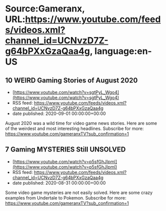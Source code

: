 # Source:Gameranx, URL:https://www.youtube.com/feeds/videos.xml?channel_id=UCNvzD7Z-g64bPXxGzaQaa4g, language:en-US

## 10 WEIRD Gaming Stories of August 2020
 - [https://www.youtube.com/watch?v=sgtPyL_Wgo4](https://www.youtube.com/watch?v=sgtPyL_Wgo4)
 - RSS feed: https://www.youtube.com/feeds/videos.xml?channel_id=UCNvzD7Z-g64bPXxGzaQaa4g
 - date published: 2020-09-01 00:00:00+00:00

August 2020 was a wild time for video game news stories. Here are some of the weirdest and most interesting headlines.
Subscribe for more: https://www.youtube.com/gameranxTV?sub_confirmation=1

## 7 Gaming MYSTERIES Still UNSOLVED
 - [https://www.youtube.com/watch?v=p5sfGhJIpmI](https://www.youtube.com/watch?v=p5sfGhJIpmI)
 - RSS feed: https://www.youtube.com/feeds/videos.xml?channel_id=UCNvzD7Z-g64bPXxGzaQaa4g
 - date published: 2020-08-31 00:00:00+00:00

Some video game mysteries are not easily solved. Here are some crazy examples from Undertale to Pokemon.
Subscribe for more: https://www.youtube.com/gameranxTV?sub_confirmation=1

